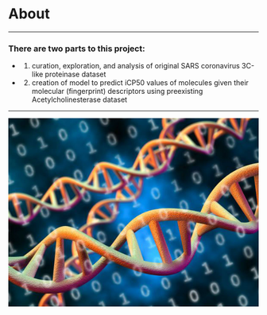 # About
---
### There are two parts to this project: 
- 1. curation, exploration, and analysis of original SARS coronavirus 3C-like proteinase dataset
- 2. creation of model to predict iCP50 values of molecules given their molecular (fingerprint) descriptors using preexisting Acetylcholinesterase dataset
---
![txt](https://github.com/StuartWaller/bioinformatics-project/blob/master/dna.jpg)
